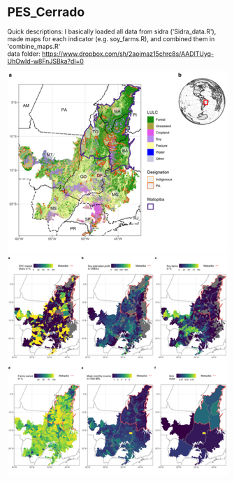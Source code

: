 
# PES_Cerrado
Quick descriptions: I basically loaded all data from sidra ('Sidra_data.R'), made maps for each indicator (e.g. soy_farms.R), and combined them in 'combine_maps.R'   
data folder: https://www.dropbox.com/sh/2aoimaz15chrc8s/AADlTUyq-UhOwId-w8FnJSBka?dl=0


![LULC](ggplots/panel_1_large_LULC.png)
![Indicators](ggplots/panel_2_small_maps.png)